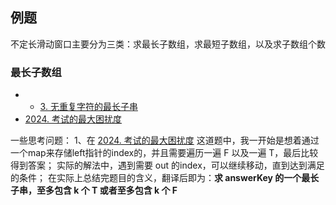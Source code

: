 


## 例题
不定长滑动窗口主要分为三类：求最长子数组，求最短子数组，以及求子数组个数

### 最长子数组
- - [3. 无重复字符的最长子串](https://leetcode.cn/problems/longest-substring-without-repeating-characters/)
- [2024. 考试的最大困扰度](https://leetcode.cn/problems/maximize-the-confusion-of-an-exam/)

一些思考问题：
1、在 [2024. 考试的最大困扰度](https://leetcode.cn/problems/maximize-the-confusion-of-an-exam/) 这道题中，我一开始是想着通过一个map来存储left指针的index的，并且需要遍历一遍 F 以及一遍 T，最后比较得到答案；
实际的解法中，遇到需要 out 的index，可以继续移动，直到达到满足的条件；
在实际上总结完题目的含义，翻译后即为：**求 answerKey 的一个最长子串，至多包含 k 个 T 或者至多包含 k 个 F**


